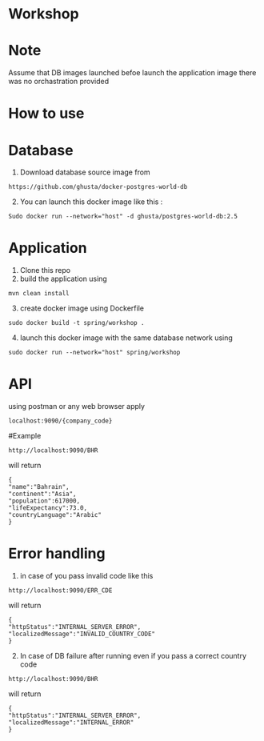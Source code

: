 # Workshop

# Note
Assume that DB images launched befoe launch the application image
there was no orchastration provided

# How to use 



# Database
1. Download database source image from 
```
https://github.com/ghusta/docker-postgres-world-db
```
2. You can launch this docker image like this :
```
Sudo docker run --network="host" -d ghusta/postgres-world-db:2.5
```
# Application 

1. Clone this repo
2. build the application using
```
mvn clean install
```
3. create docker image using Dockerfile
```
sudo docker build -t spring/workshop .
```
4. launch this docker image with the same database network using
```
sudo docker run --network="host" spring/workshop
```
# API
using postman or any web browser apply
```
localhost:9090/{company_code}
```
#Example
```
http://localhost:9090/BHR
```
will return
```
{
"name":"Bahrain",
"continent":"Asia",
"population":617000,
"lifeExpectancy":73.0,
"countryLanguage":"Arabic"
}
```

# Error handling
1. in case of you pass invalid code like this
```
http://localhost:9090/ERR_CDE
```
will return
```
{
"httpStatus":"INTERNAL_SERVER_ERROR",
"localizedMessage":"INVALID_COUNTRY_CODE"
}
```
2. In case of DB failure after running even if you pass a correct country code
```
http://localhost:9090/BHR
```
will return
```
{
"httpStatus":"INTERNAL_SERVER_ERROR",
"localizedMessage":"INTERNAL_ERROR"
}
```
